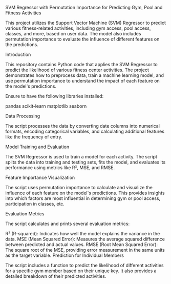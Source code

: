SVM Regressor with Permutation Importance for Predicting Gym, Pool and Fitness Activities

This project utilizes the Support Vector Machine (SVM) Regressor to predict various fitness-related activities, including gym access, pool access, classes, and more, based on user data. The model also includes permutation importance to evaluate the influence of different features on the predictions.

Introduction

This repository contains Python code that applies the SVM Regressor to predict the likelihood of various fitness center activities. The project demonstrates how to preprocess data, train a machine learning model, and use permutation importance to understand the impact of each feature on the model's predictions.

Ensure to have the following libraries installed:

pandas
scikit-learn
matplotlib
seaborn

Data Processing

The script processes the data by converting date columns into numerical formats, encoding categorical variables, and calculating additional features like the frequency of entry.

Model Training and Evaluation

The SVM Regressor is used to train a model for each activity. The script splits the data into training and testing sets, fits the model, and evaluates its performance using metrics like R², MSE, and RMSE.

Feature Importance Visualization

The script uses permutation importance to calculate and visualize the influence of each feature on the model's predictions. This provides insights into which factors are most influential in determining gym or pool access, participation in classes, etc.

Evaluation Metrics

The script calculates and prints several evaluation metrics:

R² (R-squared): Indicates how well the model explains the variance in the data.
MSE (Mean Squared Error): Measures the average squared difference between predicted and actual values.
RMSE (Root Mean Squared Error): The square root of the MSE, providing error measurement in the same units as the target variable.
Prediction for Individual Members

The script includes a function to predict the likelihood of different activities for a specific gym member based on their unique key. It also provides a detailed breakdown of their predicted activities.
